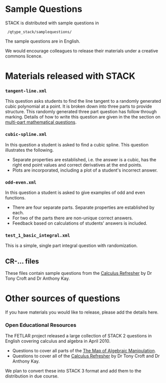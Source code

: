 # Sample Questions

STACK is distributed with sample questions in

     /qtype_stack/samplequestions/

The sample questions are in English.

We would encourage colleagues to release their materials under a creative commons licence.

# Materials released with STACK #

### `tangent-line.xml` ###

This question asks students to find the line tangent to a randomly generated cubic polynomial at a point.  It is broken down into three parts to provide structure.  This randomly generated three part question has follow through marking.  Details of how to write this question are given in the the section on [multi-part mathematical questions](Multi-part_mathematical_questions.md).

### `cubic-spline.xml` ###

In this question a student is asked to find a cubic spline.  This question illustrates the following.

* Separate properties are established, i.e. the answer is a cubic, has the right end point values and correct derivatives at the end points.
* Plots are incorporated, including a plot of a student's incorrect answer.

### `odd-even.xml` ###

In this question a student is asked to give examples of odd and even functions.

* There are four separate parts.  Separate properties are established by each.
* For two of the parts there are non-unique correct answers.
* Feedback based on calculations of students' answers is included.

### `test_1_basic_integral.xml` ###

This is a simple, single part integral question with randomization.

## CR-... files ##

These files contain sample questions from  the [Calculus Refresher](http://www.mathcentre.ac.uk/resources/exercisebooks/mathcentre/final0502-calc-ref-ukmlsc.pdf) by Dr Tony Croft and Dr Anthony Kay.


# Other sources of questions #

If you have materials you would like to release, please add the details here.

### Open Educational Resources ###

The FETLAR project released a large collection of STACK 2 questions in English covering calculus and algebra
in April 2010.  

* Questions to cover all parts of the [The Map of Algebraic Manipulation](http://www.mth.kcl.ac.uk/staff/ad_barnard/Pocket.pdf).  
* Questions to cover all of the [Calculus Refresher](http://www.mathcentre.ac.uk/resources/exercisebooks/mathcentre/final0502-calc-ref-ukmlsc.pdf) by Dr Tony Croft and Dr Anthony Kay.

We plan to convert these into STACK 3 format and add them to the distribution in due course.

